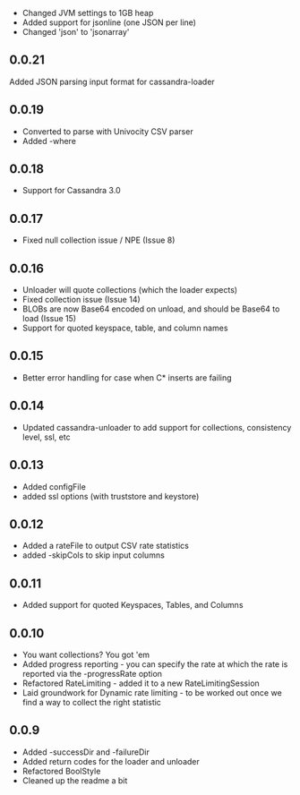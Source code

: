 - Changed JVM settings to 1GB heap
- Added support for jsonline (one JSON per line)
- Changed 'json' to 'jsonarray'

## 0.0.21
Added JSON parsing input format for cassandra-loader

## 0.0.19
- Converted to parse with Univocity CSV parser
- Added -where

## 0.0.18
- Support for Cassandra 3.0

## 0.0.17
- Fixed null collection issue / NPE (Issue 8)

## 0.0.16
- Unloader will quote collections (which the loader expects)
- Fixed collection issue (Issue 14)
- BLOBs are now Base64 encoded on unload, and should be Base64 to load (Issue 15)
- Support for quoted keyspace, table, and column names

## 0.0.15
- Better error handling for case when C* inserts are failing

## 0.0.14
- Updated cassandra-unloader to add support for collections,
	consistency level, ssl, etc

## 0.0.13
- Added configFile
- added ssl options (with truststore and keystore)

## 0.0.12
- Added a rateFile to output CSV rate statistics
- added -skipCols to skip input columns

## 0.0.11
- Added support for quoted Keyspaces, Tables, and Columns

## 0.0.10
- You want collections?  You got 'em
- Added progress reporting - you can specify the rate at which
	the rate is reported via the -progressRate option
- Refactored RateLimiting - added it to a new RateLimitingSession
- Laid groundwork for Dynamic rate limiting - to be worked out
	once we find a way to collect the right statistic

## 0.0.9
- Added -successDir and -failureDir
- Added return codes for the loader and unloader
- Refactored BoolStyle
- Cleaned up the readme a bit

